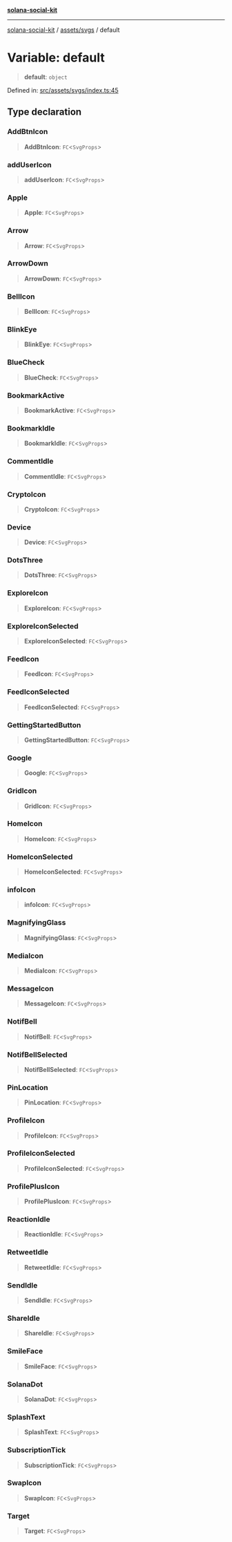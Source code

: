 [**solana-social-kit**](../../../README.md)

***

[solana-social-kit](../../../README.md) / [assets/svgs](../README.md) / default

# Variable: default

> **default**: `object`

Defined in: [src/assets/svgs/index.ts:45](https://github.com/SendArcade/solana-social-starter/blob/03568260ca96ed63f77049843c721de1cb011893/src/assets/svgs/index.ts#L45)

## Type declaration

### AddBtnIcon

> **AddBtnIcon**: `FC`\<`SvgProps`\>

### addUserIcon

> **addUserIcon**: `FC`\<`SvgProps`\>

### Apple

> **Apple**: `FC`\<`SvgProps`\>

### Arrow

> **Arrow**: `FC`\<`SvgProps`\>

### ArrowDown

> **ArrowDown**: `FC`\<`SvgProps`\>

### BellIcon

> **BellIcon**: `FC`\<`SvgProps`\>

### BlinkEye

> **BlinkEye**: `FC`\<`SvgProps`\>

### BlueCheck

> **BlueCheck**: `FC`\<`SvgProps`\>

### BookmarkActive

> **BookmarkActive**: `FC`\<`SvgProps`\>

### BookmarkIdle

> **BookmarkIdle**: `FC`\<`SvgProps`\>

### CommentIdle

> **CommentIdle**: `FC`\<`SvgProps`\>

### CryptoIcon

> **CryptoIcon**: `FC`\<`SvgProps`\>

### Device

> **Device**: `FC`\<`SvgProps`\>

### DotsThree

> **DotsThree**: `FC`\<`SvgProps`\>

### ExploreIcon

> **ExploreIcon**: `FC`\<`SvgProps`\>

### ExploreIconSelected

> **ExploreIconSelected**: `FC`\<`SvgProps`\>

### FeedIcon

> **FeedIcon**: `FC`\<`SvgProps`\>

### FeedIconSelected

> **FeedIconSelected**: `FC`\<`SvgProps`\>

### GettingStartedButton

> **GettingStartedButton**: `FC`\<`SvgProps`\>

### Google

> **Google**: `FC`\<`SvgProps`\>

### GridIcon

> **GridIcon**: `FC`\<`SvgProps`\>

### HomeIcon

> **HomeIcon**: `FC`\<`SvgProps`\>

### HomeIconSelected

> **HomeIconSelected**: `FC`\<`SvgProps`\>

### infoIcon

> **infoIcon**: `FC`\<`SvgProps`\>

### MagnifyingGlass

> **MagnifyingGlass**: `FC`\<`SvgProps`\>

### MediaIcon

> **MediaIcon**: `FC`\<`SvgProps`\>

### MessageIcon

> **MessageIcon**: `FC`\<`SvgProps`\>

### NotifBell

> **NotifBell**: `FC`\<`SvgProps`\>

### NotifBellSelected

> **NotifBellSelected**: `FC`\<`SvgProps`\>

### PinLocation

> **PinLocation**: `FC`\<`SvgProps`\>

### ProfileIcon

> **ProfileIcon**: `FC`\<`SvgProps`\>

### ProfileIconSelected

> **ProfileIconSelected**: `FC`\<`SvgProps`\>

### ProfilePlusIcon

> **ProfilePlusIcon**: `FC`\<`SvgProps`\>

### ReactionIdle

> **ReactionIdle**: `FC`\<`SvgProps`\>

### RetweetIdle

> **RetweetIdle**: `FC`\<`SvgProps`\>

### SendIdle

> **SendIdle**: `FC`\<`SvgProps`\>

### ShareIdle

> **ShareIdle**: `FC`\<`SvgProps`\>

### SmileFace

> **SmileFace**: `FC`\<`SvgProps`\>

### SolanaDot

> **SolanaDot**: `FC`\<`SvgProps`\>

### SplashText

> **SplashText**: `FC`\<`SvgProps`\>

### SubscriptionTick

> **SubscriptionTick**: `FC`\<`SvgProps`\>

### SwapIcon

> **SwapIcon**: `FC`\<`SvgProps`\>

### Target

> **Target**: `FC`\<`SvgProps`\>
